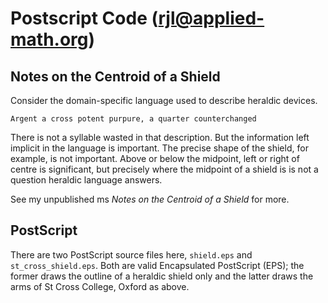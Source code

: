 Postscript Code (rjl@applied-math.org)
===============

Notes on the Centroid of a Shield
---------------------------------

Consider the domain-specific language used to describe heraldic devices.

    Argent a cross potent purpure, a quarter counterchanged

There is not a syllable wasted in that description.  But the information left implicit in the
language is important.  The precise shape of the shield, for example, is not important.  Above or
below the midpoint, left or right of centre is significant, but precisely where the midpoint of a
shield is is not a question heraldic language answers.

See my unpublished ms *Notes on the Centroid of a Shield* for more.

PostScript
----------

There are two PostScript source files here, `shield.eps` and `st_cross_shield.eps`.
Both are valid Encapsulated PostScript (EPS); the former draws the outline of a heraldic shield
only and the latter draws the arms of St Cross College, Oxford as above.

